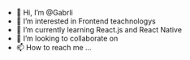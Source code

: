 - 👋 Hi, I’m @Gabrli
- 👀 I’m interested in Frontend teachnologys
- 🌱 I’m currently learning React.js and React Native
- 💞️ I’m looking to collaborate on 
- 📫 How to reach me ...

<!---
Gabrli/Gabrli is a ✨ special ✨ repository because its `README.md` (this file) appears on your GitHub profile.
You can click the Preview link to take a look at your changes.
--->
